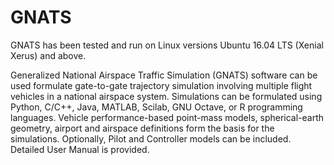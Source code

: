# GNATS

GNATS has been tested and run on Linux versions Ubuntu 16.04 LTS (Xenial Xerus) and above.

Generalized National Airspace Traffic Simulation (GNATS) software can be used formulate gate-to-gate trajectory simulation involving multiple flight vehicles in a national airspace system. Simulations can be formulated using Python, C/C++, Java, MATLAB, Scilab, GNU Octave, or R programming languages. Vehicle performance-based point-mass models, spherical-earth geometry, airport and airspace definitions form the basis for the simulations. Optionally, Pilot and Controller models can be included. Detailed User Manual is provided.
